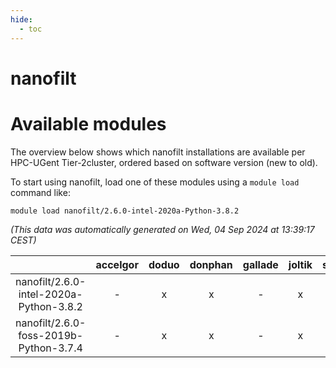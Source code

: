 ```yaml
---
hide:
  - toc
---
```


nanofilt
========

# Available modules


The overview below shows which nanofilt installations are available per HPC-UGent Tier-2cluster, ordered based on software version (new to old).

To start using nanofilt, load one of these modules using a `module load` command like:

```shell
module load nanofilt/2.6.0-intel-2020a-Python-3.8.2
```

*(This data was automatically generated on Wed, 04 Sep 2024 at 13:39:17 CEST)*  

| |accelgor|doduo|donphan|gallade|joltik|shinx|skitty|
| :---: | :---: | :---: | :---: | :---: | :---: | :---: | :---: |
|nanofilt/2.6.0-intel-2020a-Python-3.8.2|-|x|x|-|x|-|x|
|nanofilt/2.6.0-foss-2019b-Python-3.7.4|-|x|x|-|x|-|x|
